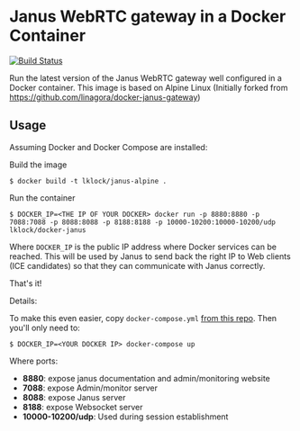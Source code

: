 # Janus WebRTC gateway in a Docker Container

[![Build Status](https://travis-ci.org/lklock/janus-alpine.svg?branch=mach10)](https://travis-ci.org/lklock/janus-alpine)

Run the latest version of the Janus WebRTC gateway well configured in a Docker container.
This image is based on Alpine Linux (Initially forked from https://github.com/linagora/docker-janus-gateway)

## Usage

Assuming Docker and Docker Compose are installed:

Build the image

```shell
$ docker build -t lklock/janus-alpine .
```

Run the container

```shell
$ DOCKER_IP=<THE IP OF YOUR DOCKER> docker run -p 8880:8880 -p 7088:7088 -p 8088:8088 -p 8188:8188 -p 10000-10200:10000-10200/udp lklock/docker-janus
```

Where `DOCKER_IP` is the public IP address where Docker services can be reached. This will be used by Janus to send back the right IP to Web clients (ICE candidates) so that they can communicate with Janus correctly.

That's it!

Details:

To make this even easier, copy `docker-compose.yml` [from this repo](https://github.com/lklock/docker-janus-gateway/blob/master/docker-compose.yml). Then you'll only need to:

```shell
$ DOCKER_IP=<YOUR DOCKER IP> docker-compose up
```

Where ports:
  - **8880**: expose janus documentation and admin/monitoring website
  - **7088**: expose Admin/monitor server
  - **8088**: expose Janus server
  - **8188**: expose Websocket server
  - **10000-10200/udp**: Used during session establishment

